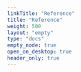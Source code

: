 ```yaml
---
linkTitle: "Reference"
title: "Reference"
weight: 500
layout: "empty"
type: "docs"
empty_node: true
open_on_desktop: true
header_only: true
---
```

